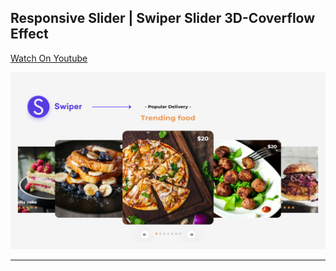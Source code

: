 ## Responsive Slider | Swiper Slider 3D-Coverflow Effect

[Watch On Youtube](https://youtu.be/li-ylRo7VEc)

![thumbnail](thumbnail.png)

------------------------
